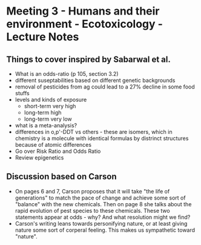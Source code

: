 # Meeting 3 - Humans and their environment - Ecotoxicology - Lecture Notes


## Things to cover inspired by Sabarwal et al.

* What is an odds-ratio (p 105, section 3.2)
* different suseptabilities based on different genetic backgrounds
* removal of pesticides from ag could lead to a 27% decline in some food stuffs
* levels and kinds of exposure
	* short-term very high
	* long-term high
	* long-term very low
* what is a meta-analysis?
* differences in o,p'-DDT vs others - these are isomers, which in chemistry is a molecule with identical formulas by distrinct structures because of atomic differences
* Go over Risk Ratio and Odds Ratio
* Review epigenetics


## Discussion based on Carson

* On pages 6 and 7, Carson proposes that it will take "the life of generations" to match the pace of change and achieve some sort of "balance" with the new chemicals. Then on page 8 she talks about the rapid evolution of pest species to these chemicals. These two statements appear at odds - why? And what resolution might we find?
* Carson's writing leans towards personifying nature, or at least giving nature some sort of corperal feeling. This makes us sympathetic toward "nature".
